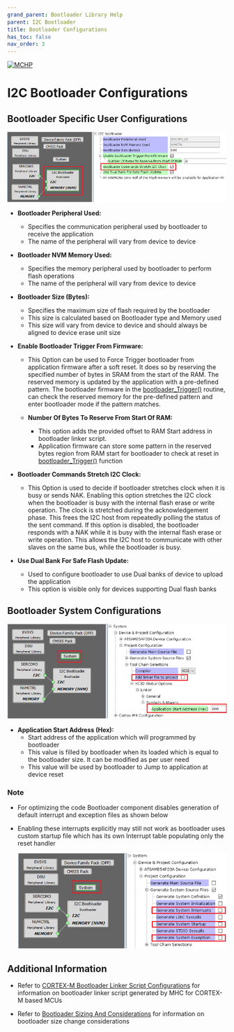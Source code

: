 ```yaml
---
grand_parent: Bootloader Library Help
parent: I2C Bootloader
title: Bootloader Configurations
has_toc: false
nav_order: 3
---
```


[![MCHP](https://www.microchip.com/ResourcePackages/Microchip/assets/dist/images/logo.png)](https://www.microchip.com)

# I2C Bootloader Configurations

## Bootloader Specific User Configurations

<p align="center">
    <img src = "./images/i2c_bootloader_mhc_config_sam.png"/>
</p>

- **Bootloader Peripheral Used:**
    - Specifies the communication peripheral used by bootloader to receive the application
    - The name of the peripheral will vary from device to device

- **Bootloader NVM Memory Used:**
    - Specifies the memory peripheral used by bootloader to perform flash operations
    - The name of the peripheral will vary from device to device

- **Bootloader Size (Bytes):**
    - Specifies the maximum size of flash required by the bootloader
    - This size is calculated based on Bootloader type and Memory used
    - This size will vary from device to device and should always be aligned to device erase unit size

- **Enable Bootloader Trigger From Firmware:**
    - This Option can be used to Force Trigger bootloader from application firmware after a soft reset. It does so by reserving the specified number of bytes in SRAM from the start of the RAM. The reserved memory is updated by the application with a pre-defined pattern. The bootloader firmware in the [bootloader_Trigger()](./i2c_bootloader_library_interface.md#bootloader_trigger) routine, can check the reserved memory for the pre-defined pattern and enter bootloader mode if the pattern matches.

    - **Number Of Bytes To Reserve From Start Of RAM:**
        - This option adds the provided offset to RAM Start address in bootloader linker script.
        - Application firmware can store some pattern in the reserved bytes region from RAM start for bootloader to check at reset in [bootloader_Trigger()](./i2c_bootloader_library_interface.md#bootloader_trigger) function

- **Bootloader Commands Stretch I2C Clock:**
    - This Option is used to decide if bootloader stretches clock when it is busy or sends NAK. Enabling this option stretches the I2C clock when the bootloader is busy with the internal flash erase or write operation. The clock is stretched during the acknowledgement phase. This frees the I2C host from repeatedly polling the status of the sent command. If this option is disabled, the bootloader responds with a NAK while it is busy with the internal flash erase or write operation. This allows the I2C host to communicate with other slaves on the same bus, while the bootloader is busy.

- **Use Dual Bank For Safe Flash Update:**
    - Used to configure bootloader to use Dual banks of device to upload the application
    - This option is visible only for devices supporting Dual flash banks

## Bootloader System Configurations

<p align="center">
    <img src = "./images/i2c_bootloader_mhc_config_system.png"/>
</p>

- **Application Start Address (Hex):**
    - Start address of the application which will programmed by bootloader
    - This value is filled by bootloader when its loaded which is equal to the bootloader size. It can be modified as per user need
    - This value will be used by bootloader to Jump to application at device reset

### Note
- For optimizing the code Bootloader component disables generation of default interrupt and exception files as shown below

- Enabling these interrupts explicitly may still not work as bootloader uses custom startup file which has its own Interrupt table populating only the reset handler

    <p align="center">
        <img src = "./images/i2c_bootloader_mhc_config_interrupt_disable.png"/>
    </p>

## Additional Information

- Refer to [CORTEX-M Bootloader Linker Script Configurations](../../../../arm/docs/arm_bootloader_linker_config.md) for information on bootloader linker script generated by MHC for CORTEX-M based MCUs

- Refer to [Bootloader Sizing And Considerations](../../../../docs/bootloader_sizing_and_considerations.md) for information on bootloader size change considerations
